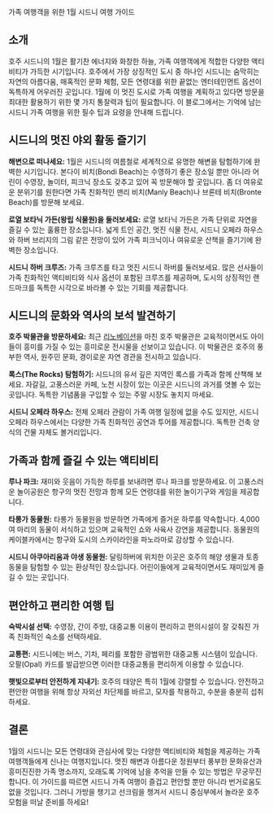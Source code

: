 가족 여행객을 위한 1월 시드니 여행 가이드

## 소개

호주 시드니의 1월은 활기찬 에너지와 화창한 하늘, 가족 여행객에게 적합한 다양한 액티비티가 가득한 시기입니다. 호주에서 가장 상징적인 도시 중 하나인 시드니는 숨막히는 자연의 아름다움, 매혹적인 문화 체험, 모든 연령대를 위한 끝없는 엔터테인먼트 옵션이 독특하게 어우러진 곳입니다. 1월에 이 멋진 도시로 가족 여행을 계획하고 있다면 방문을 최대한 활용하기 위한 몇 가지 통찰력과 팁이 필요합니다. 이 블로그에서는 기억에 남는 시드니 가족 여행을 위한 필수 팁과 요령을 안내해 드립니다.

## 시드니의 멋진 야외 활동 즐기기

**해변으로 떠나세요:** 1월은 시드니의 여름철로 세계적으로 유명한 해변을 탐험하기에 완벽한 시기입니다. 본다이 비치(Bondi Beach)는 수영하기 좋은 장소일 뿐만 아니라 어린이 수영장, 놀이터, 피크닉 장소도 갖추고 있어 꼭 방문해야 할 곳입니다. 좀 더 여유로운 분위기를 원한다면 가족 친화적인 맨리 비치(Manly Beach)나 브론테 비치(Bronte Beach)를 방문해 보세요.

**로열 보타닉 가든(왕립 식물원)을 둘러보세요:** 로열 보타닉 가든은 가족 단위로 자연을 즐길 수 있는 훌륭한 장소입니다. 넓게 트인 공간, 멋진 식물 전시, 시드니 오페라 하우스와 하버 브리지의 그림 같은 전망이 있어 가족 피크닉이나 여유로운 산책을 즐기기에 완벽한 장소입니다.

**시드니 하버 크루즈:** 가족 크루즈를 타고 멋진 시드니 하버를 둘러보세요. 많은 선사들이 가족 친화적인 액티비티와 식사 옵션이 포함된 크루즈를 제공하며, 도시의 상징적인 랜드마크를 독특한 시각으로 바라볼 수 있는 기회를 제공합니다.

## 시드니의 문화와 역사의 보석 발견하기

**호주 박물관을 방문하세요:** 최근 [리노베이션](https://ko.wikipedia.org/wiki/%EB%A6%AC%EB%AA%A8%EB%8D%B8%EB%A7%81)을 마친 호주 박물관은 교육적이면서도 아이들이 흥미를 가질 수 있는 흥미로운 전시물을 선보이고 있습니다. 이 박물관은 호주의 풍부한 역사, 원주민 문화, 경이로운 자연 경관을 전시하고 있습니다.

**록스(The Rocks) 탐험하기:** 시드니의 유서 깊은 지역인 록스를 가족과 함께 산책해 보세요. 자갈길, 고풍스러운 카페, 노천 시장이 있는 이곳은 시드니의 과거를 엿볼 수 있는 곳입니다. 독특한 기념품을 구입할 수 있는 주말 시장도 놓치지 마세요.

**시드니 오페라 하우스:** 전체 오페라 관람이 가족 여행 일정에 없을 수도 있지만, 시드니 오페라 하우스에서는 다양한 가족 친화적인 공연과 투어를 제공합니다. 독특한 건축 양식의 건물 자체도 볼거리입니다.

## 가족과 함께 즐길 수 있는 액티비티

**루나 파크:** 재미와 웃음이 가득한 하루를 보내려면 루나 파크를 방문하세요. 이 고풍스러운 놀이공원은 항구의 멋진 전망과 함께 모든 연령대를 위한 놀이기구와 게임을 제공합니다.

**타롱가 동물원:** 타롱가 동물원을 방문하면 가족에게 즐거운 하루를 약속합니다. 4,000여 마리의 동물이 서식하고 있으며 교육적인 쇼와 사육사 강연을 제공합니다. 동물원의 케이블카에서는 항구와 도시의 스카이라인을 파노라마로 감상할 수 있습니다.

**시드니 아쿠아리움과 야생 동물원:** 달링하버에 위치한 이곳은 호주의 해양 생물과 토종 동물을 탐험할 수 있는 환상적인 장소입니다. 어린이들에게 교육적이면서도 재미있게 즐길 수 있는 곳입니다.

## 편안하고 편리한 여행 팁

**숙박시설 선택:** 수영장, 간이 주방, 대중교통 이용이 편리하고 편의시설이 잘 갖춰진 가족 친화적인 숙소를 선택하세요.

**교통편:** 시드니에는 버스, 기차, 페리를 포함한 광범위한 대중교통 시스템이 있습니다. 오팔(Opal) 카드를 발급받으면 이러한 대중교통을 편리하게 이용할 수 있습니다.

**햇빛으로부터 안전하게 지내기:** 호주의 태양은 특히 1월에 강렬할 수 있습니다. 안전하고 편안한 여행을 위해 항상 자외선 차단제를 바르고, 모자를 착용하고, 수분을 충분히 섭취하세요.

## 결론

1월의 시드니는 모든 연령대와 관심사에 맞는 다양한 액티비티와 체험을 제공하는 가족 여행객들에게 신나는 여행지입니다. 멋진 해변과 아름다운 정원부터 풍부한 문화유산과 흥미진진한 가족 명소까지, 오래도록 기억에 남을 추억을 만들 수 있는 방법은 무궁무진합니다. 이 가이드를 따르면 시드니 가족 여행이 즐겁고 편안할 뿐만 아니라 번거로움도 없을 것입니다. 그러니 가방을 챙기고 선크림을 챙겨서 시드니 중심부에서 놀라운 호주 모험을 떠날 준비를 하세요!
